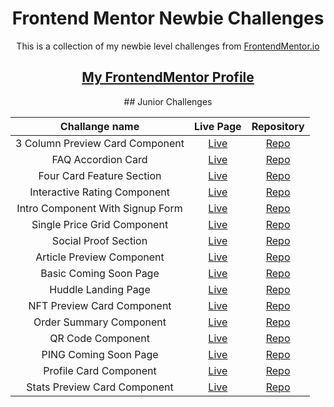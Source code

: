 <h1 align="center">Frontend Mentor Newbie Challenges</h1>

<p align="center">This is a collection of my newbie level challenges from <a href="https://www.frontendmentor.io/" target="_blank">FrontendMentor.io</a></p>

<h2 align="center"><a href="https://www.frontendmentor.io/profile/dnksebastian" target="_blank">My FrontendMentor Profile</a></h2>

<div align="center">
## Junior Challenges

| Challange name | Live Page | Repository |
| :------------: | :-------: | :--------: |
| 3 Column Preview Card Component |  <a href="https://dnksebastian.github.io/Frontend-Mentor-Newbie-Solutions/3-column-preview-card-component-main/" target="_blank">Live</a> | <a href="https://github.com/dnksebastian/Frontend-Mentor-Newbie-Solutions/tree/main/3-column-preview-card-component-main" target="_blank">Repo</a> |
| FAQ Accordion Card |  <a href="https://dnksebastian.github.io/Frontend-Mentor-Newbie-Solutions/faq-accordion-card-main/" target="_blank">Live</a>  |  <a href="https://github.com/dnksebastian/Frontend-Mentor-Newbie-Solutions/tree/main/faq-accordion-card-main" target="_blank">Repo</a>  |
| Four Card Feature Section | <a href="https://dnksebastian.github.io/Frontend-Mentor-Newbie-Solutions/four-card-feature-section-master/" target="_blank">Live</a>  | <a href="https://github.com/dnksebastian/Frontend-Mentor-Newbie-Solutions/tree/main/four-card-feature-section-master" target="_blank">Repo</a>  |
| Interactive Rating Component | <a href="https://dnksebastian.github.io/Frontend-Mentor-Newbie-Solutions/interactive-rating-component-main/" target="_blank">Live</a>  | <a href="https://github.com/dnksebastian/Frontend-Mentor-Newbie-Solutions/tree/main/interactive-rating-component-main" target="_blank">Repo</a>  |
| Intro Component With Signup Form | <a href="https://dnksebastian.github.io/Frontend-Mentor-Newbie-Solutions/intro-component-with-signup-form-master/" target="_blank">Live</a>  | <a href="https://github.com/dnksebastian/Frontend-Mentor-Newbie-Solutions/tree/main/intro-component-with-signup-form-master" target="_blank">Repo</a>  |
| Single Price Grid Component | <a href="https://dnksebastian.github.io/Frontend-Mentor-Newbie-Solutions/single-price-grid-component-master/" target="_blank">Live</a>  | <a href="https://github.com/dnksebastian/Frontend-Mentor-Newbie-Solutions/tree/main/single-price-grid-component-master" target="_blank">Repo</a>  |
| Social Proof Section | <a href="https://dnksebastian.github.io/Frontend-Mentor-Newbie-Solutions/social-proof-section-master/" target="_blank">Live</a>  | <a href="https://github.com/dnksebastian/Frontend-Mentor-Newbie-Solutions/tree/main/social-proof-section-master" target="_blank">Repo</a>  |
| Article Preview Component | <a href="https://dnksebastian.github.io/Frontend-Mentor-Newbie-Solutions/article-preview-component-master/" target="_blank">Live</a>  | <a href="https://github.com/dnksebastian/Frontend-Mentor-Newbie-Solutions/tree/main/article-preview-component-master" target="_blank">Repo</a>  |
| Basic Coming Soon Page | <a href="https://dnksebastian.github.io/Frontend-Mentor-Newbie-Solutions/basic-coming-soon-page-main/" target="_blank">Live</a>  | <a href="https://github.com/dnksebastian/Frontend-Mentor-Newbie-Solutions/tree/main/basic-coming-soon-page-main" target="_blank">Repo</a>  |
| Huddle Landing Page | <a href="https://dnksebastian.github.io/Frontend-Mentor-Newbie-Solutions/huddle-landing-page-with-single-introductory-section-master/" target="_blank">Live</a>  | <a href="https://github.com/dnksebastian/Frontend-Mentor-Newbie-Solutions/tree/main/huddle-landing-page-with-single-introductory-section-master" target="_blank">Repo</a>  |
| NFT Preview Card Component | <a href="https://dnksebastian.github.io/Frontend-Mentor-Newbie-Solutions/nft-preview-card-component-main/" target="_blank">Live</a>  | <a href="https://github.com/dnksebastian/Frontend-Mentor-Newbie-Solutions/tree/main/nft-preview-card-component-main" target="_blank">Repo</a>  |
| Order Summary Component | <a href="https://dnksebastian.github.io/Frontend-Mentor-Newbie-Solutions/order-summary-component-main/" target="_blank">Live</a>  | <a href="https://github.com/dnksebastian/Frontend-Mentor-Newbie-Solutions/tree/main/order-summary-component-main" target="_blank">Repo</a>  |
| QR Code Component | <a href="https://dnksebastian.github.io/Frontend-Mentor-Newbie-Solutions/QR%20Code%20Component/" target="_blank">Live</a>  | <a href="https://github.com/dnksebastian/Frontend-Mentor-Newbie-Solutions/tree/main/QR%20Code%20Component" target="_blank">Repo</a>  |
| PING Coming Soon Page | <a href="https://dnksebastian.github.io/Frontend-Mentor-Newbie-Solutions/ping-coming-soon-page-master/" target="_blank">Live</a>  | <a href="https://github.com/dnksebastian/Frontend-Mentor-Newbie-Solutions/tree/main/ping-coming-soon-page-master" target="_blank">Repo</a>  |
| Profile Card Component | <a href="https://dnksebastian.github.io/Frontend-Mentor-Newbie-Solutions/profile-card-component-main/" target="_blank">Live</a>  | <a href="https://github.com/dnksebastian/Frontend-Mentor-Newbie-Solutions/tree/main/profile-card-component-main" target="_blank">Repo</a>  |
| Stats Preview Card Component | <a href="https://dnksebastian.github.io/Frontend-Mentor-Newbie-Solutions/stats-preview-card-component-main/" target="_blank">Live</a>  | <a href="https://github.com/dnksebastian/Frontend-Mentor-Newbie-Solutions/tree/main/stats-preview-card-component-main" target="_blank">Repo</a>  |

</div>
